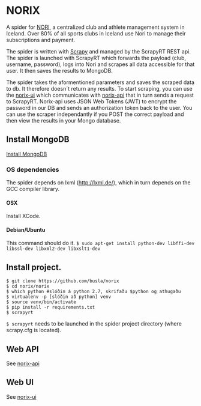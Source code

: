 # NORIX
A spider for <a href="http://www.greidslumidlun.is/">NORI</a>, a centralized club and athlete management system in Iceland. Over 80% of all sports clubs in Iceland use Nori to manage their subscriptions and payment.

The spider is written with <a href="http://scrapy.org/">Scrapy</a> and managed by the ScrapyRT REST api. The spider is launched with ScrapyRT which forwards the payload (club, username, password), logs into Nori and scrapes all data accessible for that user. It then saves the results to MongoDB.

The spider takes the aformentioned parameters and saves the scraped data to db. It therefore doesn´t return any results. To start scraping, you can use the <a href="https://github.com/busla/norix-ui">norix-ui</a> which communicates with <a href="https://github.com/busla/norix-api">norix-api</a> that in turn sends a request to ScrapyRT. Norix-api uses JSON Web Tokens (JWT) to encrypt the password in our DB and sends an authorization token back to the user. You can use the scraper independantly if you POST the correct payload and then view the results in your Mongo database.



## Install MongoDB
<a href="http://docs.mongodb.org/manual/installation/">Install MongoDB</a>

### OS dependencies
The spider depends on lxml (http://lxml.de/), which in turn depends on the GCC compiler library.

#### OSX
Install XCode.

#### Debian/Ubuntu
This command should do it.
`$ sudo apt-get install python-dev libffi-dev libssl-dev libxml2-dev libxslt1-dev`

## Install project.
```
$ git clone https://github.com/busla/norix
$ cd norix/norix
$ which python #slóðin á python 2.7, skrifaðu $python og athugaðu
$ virtualenv -p [slóðin að python] venv
$ source venv/bin/activate
$ pip install -r requirements.txt
$ scrapyrt
```

`$ scrapyrt` needs to be launched in the spider project directory (where scrapy.cfg is located).

## Web API
See <a href="https://github.com/busla/norix-api">norix-api</a>

## Web UI
See <a href="https://github.com/busla/norix-ui">norix-ui</a>


